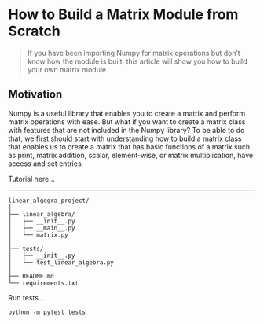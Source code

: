 # How to Build a Matrix Module from Scratch

> If you have been importing Numpy for matrix operations but don’t know how the module is built, this article will show you how to build your own matrix module

## Motivation

Numpy is a useful library that enables you to create a matrix and perform matrix operations with ease. But what if you want to create a matrix class with features that are not included in the Numpy library? To be able to do that, we first should start with understanding how to build a matrix class that enables us to create a matrix that has basic functions of a matrix such as print, matrix addition, scalar, element-wise, or matrix multiplication, have access and set entries.

Tutorial here...

---

```
linear_algegra_project/
│
├── linear_algebra/
│   ├── __init__.py
│   ├── __main__.py
│   └── matrix.py
│
├── tests/
│   ├── __init__.py
│   └── test_linear_algebra.py
│
├── README.md
└── requirements.txt
```

Run tests...

```
python -m pytest tests
```



